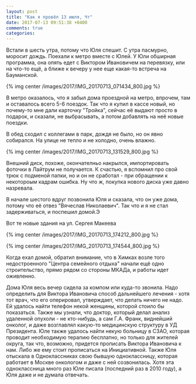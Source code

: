 ```yaml
---
layout: post
title: "Как я провёл 13 июля, Чт"
date: 2017-07-13 09:51:38 +0400
comments: true
categories: 
---
```

Встали в шесть утра, потому что Юля спешит. С утра пасмурно, моросит дождь. Поехали к метро вместе с Юлей. У Юли обширная программа, она опять едет с Виктором Ивановичем на перевязку, или на что-то ещё, а ближе к вечеру у нее еще какая-то встреча на Бауманской.

{% img center /images/2017/IMG_20170713_071434_800.jpg %}

В метро оказалось, что я забыл дома проездной на метро, впрочем, там и оставалось всего 5-6 поездок. Так что я купил в кассе новый, но почему-то мне дали карточку "Тройка", сейчас её выдают просто в подарок, и сказали, не выбрасывать, а потом добавлять на неё новые поездки.

В обед сходил с коллегами в парк, дождя не было, но он явно собирался. На улице не тепло и не холодно, очень влажно.

{% img center /images/2017/IMG_20170713_131529_800.jpg %}

Внешний диск, похоже, окончателньо накрылся, импортировать фоточки в Лайтрум не получается. К счастью, я вспомнил про свой трюк с подменой папки, но и он не сработал - при обращении к некотороым кадрам ошибка. Ну что ж, покупка нового диска уже давно назревала. 

В начале шестого вдруг позвонила Юля и сказала, что он уже дома, потому что её отвез "Вячеслав Николаевич". Так что и я не стал задерживаться, и поспешил домой.Э

Вот те новые здания на ул. Сергея Макеева

{% img center /images/2017/IMG_20170713_174212_800.jpg %}

{% img center /images/2017/IMG_20170713_174544_800.jpg %}

Когда ехал домой, обратил внимание, что в Химках возле того недостроенного "Центра семейного отдыха" начали ещё одно строительство, прямо рядом со стороны МКАДа, и работы идет оживленно.

Дома Юля весь вечер сидела за компом или куда-то звонила. Надо определить для Виктора Ивановича способ дальнейшего лечения - хотя тот врач, что его оперировал, утверждает, что делать ничего не надо. Ей удалось найти телефон некой женщины, которой стоило бы показаться. Также мы узнали, что доктор, который делал анализ удаленной опухоли - не кто-нибудь, а сам Г.А. Франк, виднейший онколог, и даже возглавлял какую-то медицинскую структуру в УД Президента. Юле также удалось найти некую больницу в СЗАО, которая проводит необходимую терапию бесплатно, но только для жителей округа, так что, возможно, придется прописать Виктора Ивановича к нам. Либо же ему стоит прописаться на Инициативной. Также Юля отыскала в Одноклассниках свою бывшую одноклассницу, которая работает в Москве онкологом и даже с ней созвонилась. Хотя эта одноклассница много раз Юле писала (последний раз в 2010 году), а Юля даже и не думала отвечать.